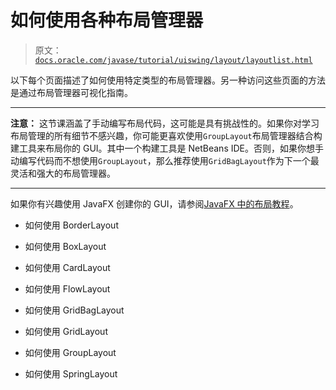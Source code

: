 # 如何使用各种布局管理器

> 原文：[`docs.oracle.com/javase/tutorial/uiswing/layout/layoutlist.html`](https://docs.oracle.com/javase/tutorial/uiswing/layout/layoutlist.html)

以下每个页面描述了如何使用特定类型的布局管理器。另一种访问这些页面的方法是通过布局管理器可视化指南。

* * *

**注意：** 这节课涵盖了手动编写布局代码，这可能是具有挑战性的。如果你对学习布局管理的所有细节不感兴趣，你可能更喜欢使用`GroupLayout`布局管理器结合构建工具来布局你的 GUI。其中一个构建工具是 NetBeans IDE。否则，如果你想手动编写代码而不想使用`GroupLayout`，那么推荐使用`GridBagLayout`作为下一个最灵活和强大的布局管理器。

* * *

如果你有兴趣使用 JavaFX 创建你的 GUI，请参阅[JavaFX 中的布局教程](https://docs.oracle.com/javase/8/javafx/layout-tutorial/index.html)。

+   如何使用 BorderLayout

+   如何使用 BoxLayout

+   如何使用 CardLayout

+   如何使用 FlowLayout

+   如何使用 GridBagLayout

+   如何使用 GridLayout

+   如何使用 GroupLayout

+   如何使用 SpringLayout
